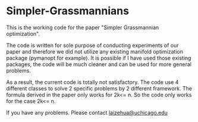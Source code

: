 # Simpler-Grassmannians

This is the working code for the paper "Simpler Grassmannian optimization".

The code is written for sole purpose of conducting experiments of our paper and therefore we did not utilize any existing manifold optimization package (pymanopt for example). It is possible if I have used those existing packages, the code will be much cleaner and can be used for more general problems.

As a result, the current code is totally not satisfactory. The code use 4 different classes to solve 2 specific problems by 2 different framework. The formula derived in the paper only works for 2k<= n. So the code only works for the case 2k<= n.

If you have any problems. Please contact <laizehua@uchicago.edu>
